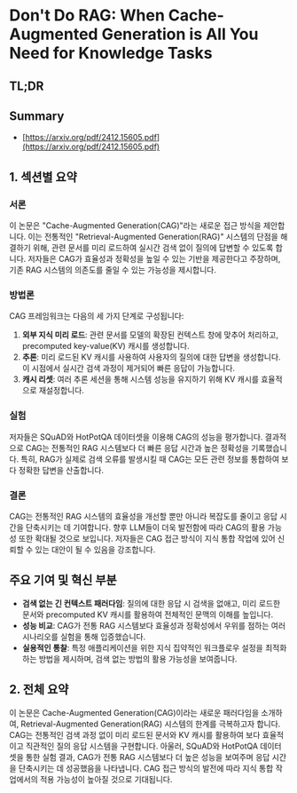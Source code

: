# Don't Do RAG: When Cache-Augmented Generation is All You Need for Knowledge Tasks
## TL;DR
## Summary
- [https://arxiv.org/pdf/2412.15605.pdf](https://arxiv.org/pdf/2412.15605.pdf)

## 1. 섹션별 요약

### 서론
이 논문은 "Cache-Augmented Generation(CAG)"라는 새로운 접근 방식을 제안합니다. 이는 전통적인 "Retrieval-Augmented Generation(RAG)" 시스템의 단점을 해결하기 위해, 관련 문서를 미리 로드하여 실시간 검색 없이 질의에 답변할 수 있도록 합니다. 저자들은 CAG가 효율성과 정확성을 높일 수 있는 기반을 제공한다고 주장하며, 기존 RAG 시스템의 의존도를 줄일 수 있는 가능성을 제시합니다.

### 방법론
CAG 프레임워크는 다음의 세 가지 단계로 구성됩니다:
1. **외부 지식 미리 로드**: 관련 문서를 모델의 확장된 컨텍스트 창에 맞추어 처리하고, precomputed key-value(KV) 캐시를 생성합니다.
2. **추론**: 미리 로드된 KV 캐시를 사용하여 사용자의 질의에 대한 답변을 생성합니다. 이 시점에서 실시간 검색 과정이 제거되어 빠른 응답이 가능합니다.
3. **캐시 리셋**: 여러 추론 세션을 통해 시스템 성능을 유지하기 위해 KV 캐시를 효율적으로 재설정합니다.

### 실험
저자들은 SQuAD와 HotPotQA 데이터셋을 이용해 CAG의 성능을 평가합니다. 결과적으로 CAG는 전통적인 RAG 시스템보다 더 빠른 응답 시간과 높은 정확성을 기록했습니다. 특히, RAG가 실제로 검색 오류를 발생시킬 때 CAG는 모든 관련 정보를 통합하여 보다 정확한 답변을 산출합니다.

### 결론
CAG는 전통적인 RAG 시스템의 효율성을 개선할 뿐만 아니라 복잡도를 줄이고 응답 시간을 단축시키는 데 기여합니다. 향후 LLM들이 더욱 발전함에 따라 CAG의 활용 가능성 또한 확대될 것으로 보입니다. 저자들은 CAG 접근 방식이 지식 통합 작업에 있어 신뢰할 수 있는 대안이 될 수 있음을 강조합니다.

## 주요 기여 및 혁신 부분
- **검색 없는 긴 컨텍스트 패러다임**: 질의에 대한 응답 시 검색을 없애고, 미리 로드한 문서와 precomputed KV 캐시를 활용하여 전체적인 문맥의 이해를 높입니다.
- **성능 비교**: CAG가 전통 RAG 시스템보다 효율성과 정확성에서 우위를 점하는 여러 시나리오를 실험을 통해 입증했습니다.
- **실용적인 통찰**: 특정 애플리케이션을 위한 지식 집약적인 워크플로우 설정을 최적화하는 방법을 제시하며, 검색 없는 방법의 활용 가능성을 보여줍니다.

## 2. 전체 요약
이 논문은 Cache-Augmented Generation(CAG)이라는 새로운 패러다임을 소개하여, Retrieval-Augmented Generation(RAG) 시스템의 한계를 극복하고자 합니다. CAG는 전통적인 검색 과정 없이 미리 로드된 문서와 KV 캐시를 활용하여 보다 효율적이고 직관적인 질의 응답 시스템을 구현합니다. 아울러, SQuAD와 HotPotQA 데이터셋을 통한 실험 결과, CAG가 전통 RAG 시스템보다 더 높은 성능을 보여주며 응답 시간을 단축시키는 데 성공했음을 나타냅니다. CAG 접근 방식의 발전에 따라 지식 통합 작업에서의 적용 가능성이 높아질 것으로 기대됩니다.